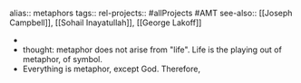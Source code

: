 alias:: metaphors
tags::
rel-projects:: #allProjects #AMT
see-also:: [[Joseph Campbell]], [[Sohail Inayatullah]], [[George Lakoff]]

-
- thought: metaphor does not arise from "life". Life is the playing out of metaphor, of symbol.
- Everything is metaphor, except God. Therefore,
